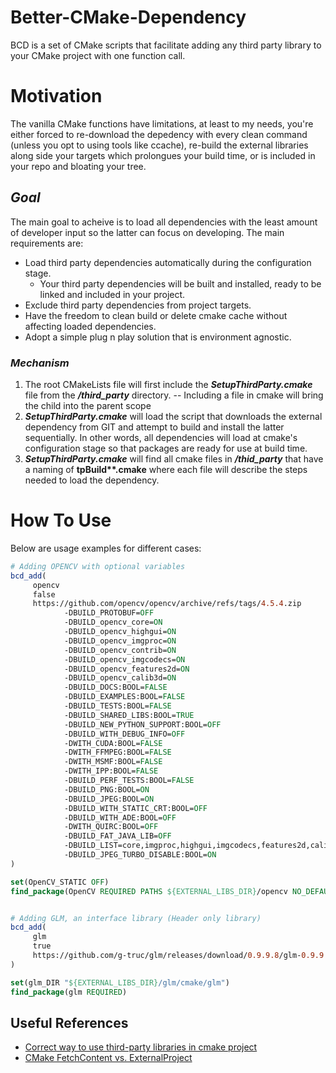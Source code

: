# Better-CMake-Dependency
BCD is a set of CMake scripts that facilitate adding any third party library to your CMake project with one function call.

# Motivation
The vanilla CMake functions have limitations, at least to my needs, you're either forced to re-download the depedency with every clean command (unless you opt to using tools like ccache), re-build the external libraries along side your targets which prolongues your build time, or is included in your repo and bloating your tree.

## **_Goal_**

The main goal to acheive is to load all dependencies with the least amount of developer input so the latter can focus on developing.
The main requirements are:

* Load third party dependencies automatically during the configuration stage.
  * Your third party dependencies will be built and installed, ready to be linked and included in your project.
* Exclude third party dependencies from project targets.
* Have the freedom to clean build or delete cmake cache without affecting loaded dependencies.
* Adopt a simple plug n play solution that is environment agnostic.

### _Mechanism_
1. The root CMakeLists file will first include the **_SetupThirdParty.cmake_** file from the **_/third_party_** directory. 
-- Including a file in cmake will bring the child into the parent scope
2. **_SetupThirdParty.cmake_** will load the script that downloads the external dependency from GIT and attempt to build and install the latter sequentially. In other words, all dependencies will load at cmake's configuration stage so that packages are ready for use at build time. 
3. **_SetupThirdParty.cmake_** will find all cmake files in **_/thid_party_** that have a naming of **tpBuild\*\*.cmake** where each file will describe the steps needed to load the dependency.

# **How To Use**

Below are usage examples for different cases:

```cmake
# Adding OPENCV with optional variables
bcd_add(
	 opencv
     false
	 https://github.com/opencv/opencv/archive/refs/tags/4.5.4.zip
            -DBUILD_PROTOBUF=OFF
            -DBUILD_opencv_core=ON
            -DBUILD_opencv_highgui=ON
            -DBUILD_opencv_imgproc=ON
            -DBUILD_opencv_contrib=ON
            -DBUILD_opencv_imgcodecs=ON
            -DBUILD_opencv_features2d=ON
            -DBUILD_opencv_calib3d=ON
            -DBUILD_DOCS:BOOL=FALSE
            -DBUILD_EXAMPLES:BOOL=FALSE
            -DBUILD_TESTS:BOOL=FALSE
            -DBUILD_SHARED_LIBS:BOOL=TRUE
            -DBUILD_NEW_PYTHON_SUPPORT:BOOL=OFF
            -DBUILD_WITH_DEBUG_INFO=OFF
            -DWITH_CUDA:BOOL=FALSE
            -DWITH_FFMPEG:BOOL=FALSE
            -DWITH_MSMF:BOOL=FALSE
            -DWITH_IPP:BOOL=FALSE
            -DBUILD_PERF_TESTS:BOOL=FALSE
            -DBUILD_PNG:BOOL=ON
            -DBUILD_JPEG:BOOL=ON
            -DBUILD_WITH_STATIC_CRT:BOOL=OFF
            -DBUILD_WITH_ADE:BOOL=OFF
            -DWITH_QUIRC:BOOL=OFF
            -DBUILD_FAT_JAVA_LIB=OFF
            -DBUILD_LIST=core,imgproc,highgui,imgcodecs,features2d,calib3d
            -DBUILD_JPEG_TURBO_DISABLE:BOOL=ON
)

set(OpenCV_STATIC OFF)
find_package(OpenCV REQUIRED PATHS ${EXTERNAL_LIBS_DIR}/opencv NO_DEFAULT_PATH)      
```

```cmake

# Adding GLM, an interface library (Header only library)
bcd_add( 
     glm 
	 true
	 https://github.com/g-truc/glm/releases/download/0.9.9.8/glm-0.9.9.8.zip
)

set(glm_DIR "${EXTERNAL_LIBS_DIR}/glm/cmake/glm")
find_package(glm REQUIRED)
```

<!-- Finally make  __find_package__ call so that the package is found globally throughout the project. -->

## **Useful References**
* [Correct way to use third-party libraries in cmake project](https://discourse.cmake.org/t/correct-way-to-use-third-party-libraries-in-cmake-project/1368)
* [CMake FetchContent vs. ExternalProject](https://www.scivision.dev/cmake-fetchcontent-vs-external-project/)
